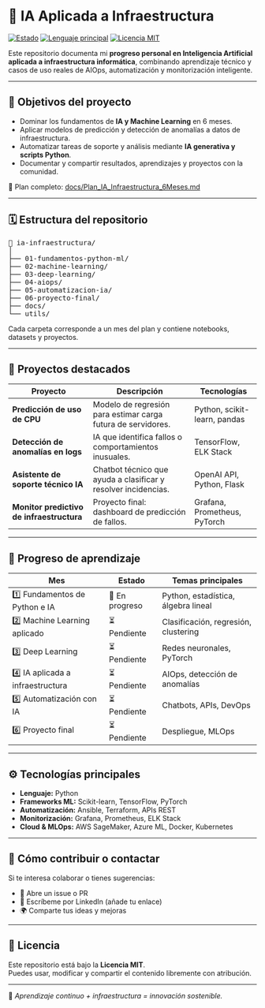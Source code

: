 # 🤖 IA Aplicada a Infraestructura

[![Estado](https://img.shields.io/badge/Progreso-0%25-blue)](docs/Plan_IA_Infraestructura_6Meses.md)
[![Lenguaje principal](https://img.shields.io/badge/Python-3.10+-green)](https://www.python.org/)
[![Licencia MIT](https://img.shields.io/badge/Licencia-MIT-yellow)](LICENSE)

Este repositorio documenta mi **progreso personal en Inteligencia Artificial aplicada a infraestructura informática**, combinando aprendizaje técnico y casos de uso reales de AIOps, automatización y monitorización inteligente.

---

## 🎯 Objetivos del proyecto

- Dominar los fundamentos de **IA y Machine Learning** en 6 meses.  
- Aplicar modelos de predicción y detección de anomalías a datos de infraestructura.  
- Automatizar tareas de soporte y análisis mediante **IA generativa y scripts Python**.  
- Documentar y compartir resultados, aprendizajes y proyectos con la comunidad.

📘 Plan completo: [docs/Plan_IA_Infraestructura_6Meses.md](docs/Plan_IA_Infraestructura_6Meses.md)

---

## 🗓️ Estructura del repositorio
<pre>
📁 ia-infraestructura/
│
├── 01-fundamentos-python-ml/
├── 02-machine-learning/
├── 03-deep-learning/
├── 04-aiops/
├── 05-automatizacion-ia/
├── 06-proyecto-final/
├── docs/
└── utils/
</pre>


Cada carpeta corresponde a un mes del plan y contiene notebooks, datasets y proyectos.

---

## 🧩 Proyectos destacados

| Proyecto | Descripción | Tecnologías |
|-----------|--------------|--------------|
| **Predicción de uso de CPU** | Modelo de regresión para estimar carga futura de servidores. | Python, scikit-learn, pandas |
| **Detección de anomalías en logs** | IA que identifica fallos o comportamientos inusuales. | TensorFlow, ELK Stack |
| **Asistente de soporte técnico IA** | Chatbot técnico que ayuda a clasificar y resolver incidencias. | OpenAI API, Python, Flask |
| **Monitor predictivo de infraestructura** | Proyecto final: dashboard de predicción de fallos. | Grafana, Prometheus, PyTorch |

---

## 🧠 Progreso de aprendizaje

| Mes | Estado | Temas principales |
|-----|---------|------------------|
| 1️⃣ Fundamentos de Python e IA | 🔄 En progreso | Python, estadística, álgebra lineal |
| 2️⃣ Machine Learning aplicado | ⏳ Pendiente | Clasificación, regresión, clustering |
| 3️⃣ Deep Learning | ⏳ Pendiente | Redes neuronales, PyTorch |
| 4️⃣ IA aplicada a infraestructura | ⏳ Pendiente | AIOps, detección de anomalías |
| 5️⃣ Automatización con IA | ⏳ Pendiente | Chatbots, APIs, DevOps |
| 6️⃣ Proyecto final | ⏳ Pendiente | Despliegue, MLOps |

---

## ⚙️ Tecnologías principales

- **Lenguaje:** Python  
- **Frameworks ML:** Scikit-learn, TensorFlow, PyTorch  
- **Automatización:** Ansible, Terraform, APIs REST  
- **Monitorización:** Grafana, Prometheus, ELK Stack  
- **Cloud & MLOps:** AWS SageMaker, Azure ML, Docker, Kubernetes  

---

## 🌟 Cómo contribuir o contactar

Si te interesa colaborar o tienes sugerencias:
- 💬 Abre un issue o PR  
- 📨 Escríbeme por LinkedIn (añade tu enlace)
- 🌍 Comparte tus ideas y mejoras

---

## 🧾 Licencia

Este repositorio está bajo la **Licencia MIT**.  
Puedes usar, modificar y compartir el contenido libremente con atribución.

---

🚀 *Aprendizaje continuo + infraestructura = innovación sostenible.*
